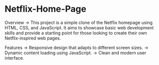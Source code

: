 # Netflix-Home-Page
Overview -> This project is a simple clone of the Netflix homepage using HTML, CSS, and JavaScript. It aims to showcase basic web development skills and provide a starting point for those looking to create their own Netflix-inspired web pages.

Features -> Responsive design that adapts to different screen sizes. -> Dynamic content loading using JavaScript. -> Clean and modern user interface.
